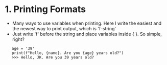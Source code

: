 # 1. Printing Formats
- Many ways to use variables when printing. Here I write the easiest and the newest way to print output, which is 'f-string'
- Just write 'f' before the string and place variables inside { }. So simple, right?
```name = 'JK'
   age = '39'
   print(f"Hello, {name}. Are you {age} years old?")
   >>> Hello, JK. Are you 39 years old?
```
